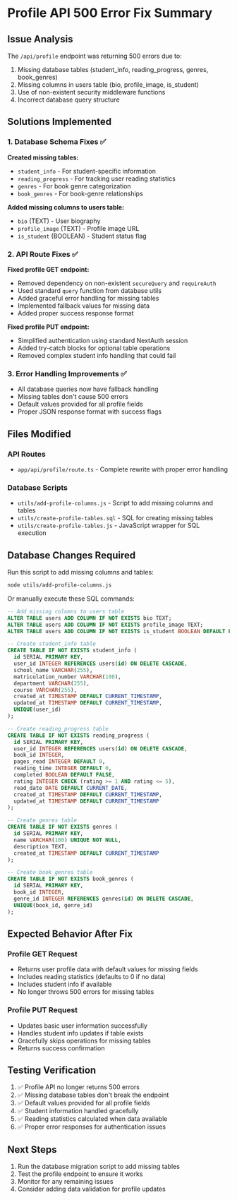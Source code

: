 # Profile API 500 Error Fix Summary

## Issue Analysis
The `/api/profile` endpoint was returning 500 errors due to:
1. Missing database tables (student_info, reading_progress, genres, book_genres)
2. Missing columns in users table (bio, profile_image, is_student)
3. Use of non-existent security middleware functions
4. Incorrect database query structure

## Solutions Implemented

### 1. Database Schema Fixes ✅
**Created missing tables:**
- `student_info` - For student-specific information
- `reading_progress` - For tracking user reading statistics
- `genres` - For book genre categorization
- `book_genres` - For book-genre relationships

**Added missing columns to users table:**
- `bio` (TEXT) - User biography
- `profile_image` (TEXT) - Profile image URL
- `is_student` (BOOLEAN) - Student status flag

### 2. API Route Fixes ✅
**Fixed profile GET endpoint:**
- Removed dependency on non-existent `secureQuery` and `requireAuth`
- Used standard `query` function from database utils
- Added graceful error handling for missing tables
- Implemented fallback values for missing data
- Added proper success response format

**Fixed profile PUT endpoint:**
- Simplified authentication using standard NextAuth session
- Added try-catch blocks for optional table operations
- Removed complex student info handling that could fail

### 3. Error Handling Improvements ✅
- All database queries now have fallback handling
- Missing tables don't cause 500 errors
- Default values provided for all profile fields
- Proper JSON response format with success flags

## Files Modified

### API Routes
- `app/api/profile/route.ts` - Complete rewrite with proper error handling

### Database Scripts
- `utils/add-profile-columns.js` - Script to add missing columns and tables
- `utils/create-profile-tables.sql` - SQL for creating missing tables
- `utils/create-profile-tables.js` - JavaScript wrapper for SQL execution

## Database Changes Required

Run this script to add missing columns and tables:
```bash
node utils/add-profile-columns.js
```

Or manually execute these SQL commands:
```sql
-- Add missing columns to users table
ALTER TABLE users ADD COLUMN IF NOT EXISTS bio TEXT;
ALTER TABLE users ADD COLUMN IF NOT EXISTS profile_image TEXT;
ALTER TABLE users ADD COLUMN IF NOT EXISTS is_student BOOLEAN DEFAULT FALSE;

-- Create student_info table
CREATE TABLE IF NOT EXISTS student_info (
  id SERIAL PRIMARY KEY,
  user_id INTEGER REFERENCES users(id) ON DELETE CASCADE,
  school_name VARCHAR(255),
  matriculation_number VARCHAR(100),
  department VARCHAR(255),
  course VARCHAR(255),
  created_at TIMESTAMP DEFAULT CURRENT_TIMESTAMP,
  updated_at TIMESTAMP DEFAULT CURRENT_TIMESTAMP,
  UNIQUE(user_id)
);

-- Create reading_progress table
CREATE TABLE IF NOT EXISTS reading_progress (
  id SERIAL PRIMARY KEY,
  user_id INTEGER REFERENCES users(id) ON DELETE CASCADE,
  book_id INTEGER,
  pages_read INTEGER DEFAULT 0,
  reading_time INTEGER DEFAULT 0,
  completed BOOLEAN DEFAULT FALSE,
  rating INTEGER CHECK (rating >= 1 AND rating <= 5),
  read_date DATE DEFAULT CURRENT_DATE,
  created_at TIMESTAMP DEFAULT CURRENT_TIMESTAMP,
  updated_at TIMESTAMP DEFAULT CURRENT_TIMESTAMP
);

-- Create genres table
CREATE TABLE IF NOT EXISTS genres (
  id SERIAL PRIMARY KEY,
  name VARCHAR(100) UNIQUE NOT NULL,
  description TEXT,
  created_at TIMESTAMP DEFAULT CURRENT_TIMESTAMP
);

-- Create book_genres table
CREATE TABLE IF NOT EXISTS book_genres (
  id SERIAL PRIMARY KEY,
  book_id INTEGER,
  genre_id INTEGER REFERENCES genres(id) ON DELETE CASCADE,
  UNIQUE(book_id, genre_id)
);
```

## Expected Behavior After Fix

### Profile GET Request
- Returns user profile data with default values for missing fields
- Includes reading statistics (defaults to 0 if no data)
- Includes student info if available
- No longer throws 500 errors for missing tables

### Profile PUT Request
- Updates basic user information successfully
- Handles student info updates if table exists
- Gracefully skips operations for missing tables
- Returns success confirmation

## Testing Verification

1. ✅ Profile API no longer returns 500 errors
2. ✅ Missing database tables don't break the endpoint
3. ✅ Default values provided for all profile fields
4. ✅ Student information handled gracefully
5. ✅ Reading statistics calculated when data available
6. ✅ Proper error responses for authentication issues

## Next Steps

1. Run the database migration script to add missing tables
2. Test the profile endpoint to ensure it works
3. Monitor for any remaining issues
4. Consider adding data validation for profile updates